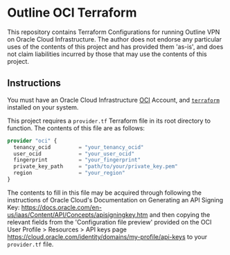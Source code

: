 # Outline OCI Terraform

This repository contains Terraform Configurations for running Outline VPN on Oracle Cloud Infrastructure. The author does not endorse any particular uses of the contents of this project and has provided them 'as-is', and does not claim liabilities incurred by those that may use the contents of this project.

## Instructions

You must have an Oracle Cloud Infrastructure [OCI](https://cloud.oracle.com) Account, and [`terraform`](https://www.terraform.io/) installed on your system.

This project requires a `provider.tf` Terraform file in its root directory to function. The contents of this file are as follows:

```Terraform
provider "oci" {
  tenancy_ocid         = "your_tenancy_ocid"
  user_ocid            = "your_user_ocid"
  fingerprint          = "your_fingerprint"
  private_key_path     = "path/to/your/private_key.pem"
  region               = "your_region"
}
```

The contents to fill in this file may be acquired through following the instructions of Oracle Cloud's Documentation on Generating an API Signing Key: https://docs.oracle.com/en-us/iaas/Content/API/Concepts/apisigningkey.htm and then copying the relevant fields from the 'Configuration file preview' provided on the OCI User Profile > Resources > API keys page https://cloud.oracle.com/identity/domains/my-profile/api-keys to your `provider.tf` file.
